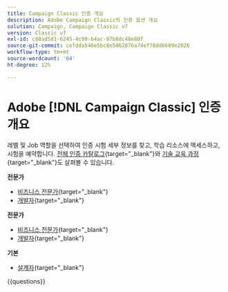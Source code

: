```yaml
---
title: Campaign Classic 인증 개요
description: Adobe Campaign Classic의 인증 옵션 개요
solution: Campaign, Campaign Classic v7
version: Classic v7
exl-id: c80ad5d1-6245-4c99-b4ac-97b8dc48e80f
source-git-commit: cefdda546e5bc8e5462876a74ef78dd6689e2026
workflow-type: tm+mt
source-wordcount: '64'
ht-degree: 12%

---
```


# Adobe [!DNL Campaign Classic] 인증 개요

레벨 및 Job 역할을 선택하여 인증 시험 세부 정보를 찾고, 학습 리소스에 액세스하고, 시험을 예약합니다. [전체 인증 카탈로그](https://certification.adobe.com/certifications){target="_blank"}와 [기술 교육 과정](https://certification.adobe.com/courses/?/courses){target="_blank"}도 살펴볼 수 있습니다.

**전문가**

* [비즈니스 전문가](https://certification.adobe.com/certification/campaign-classic-business-practitioner-professional){target="_blank"} <!--AD0-E329-->
* [개발자](https://certification.adobe.com/certification/developer-professional){target="_blank"} <!--AD0-E331-->

**전문가**

* [비즈니스 전문가](https://certification.adobe.com/certification/campaign-classic-business-practitioner-expert){target="_blank"} <!--AD0-E327-->
* [개발자](https://certification.adobe.com/certification/campaign-classic-developer-expert){target="_blank"} <!--AD0-E330-->

**기본**

* [설계자](https://certification.adobe.com/certification/campaign-classic-architect-master){target="_blank"} <!--AD0-E328-->

{{questions}}

